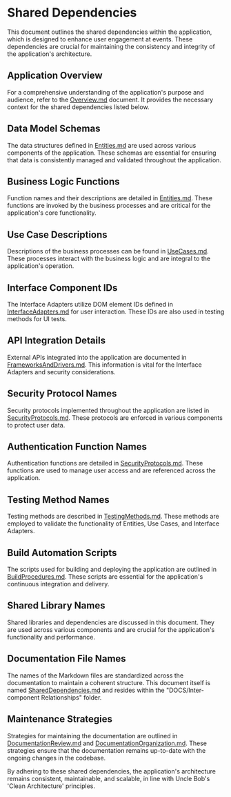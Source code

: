 # Shared Dependencies

This document outlines the shared dependencies within the application, which is designed to enhance user engagement at events. These dependencies are crucial for maintaining the consistency and integrity of the application's architecture.

## Application Overview

For a comprehensive understanding of the application's purpose and audience, refer to the [Overview.md](../Introduction/Overview.md) document. It provides the necessary context for the shared dependencies listed below.

## Data Model Schemas

The data structures defined in [Entities.md](../Core%20Business%20Logic/Entities.md) are used across various components of the application. These schemas are essential for ensuring that data is consistently managed and validated throughout the application.

## Business Logic Functions

Function names and their descriptions are detailed in [Entities.md](../Core%20Business%20Logic/Entities.md). These functions are invoked by the business processes and are critical for the application's core functionality.

## Use Case Descriptions

Descriptions of the business processes can be found in [UseCases.md](../Business%20Processes/UseCases.md). These processes interact with the business logic and are integral to the application's operation.

## Interface Component IDs

The Interface Adapters utilize DOM element IDs defined in [InterfaceAdapters.md](../Data%20Conversion%20and%20User%20Interface/InterfaceAdapters.md) for user interaction. These IDs are also used in testing methods for UI tests.

## API Integration Details

External APIs integrated into the application are documented in [FrameworksAndDrivers.md](../External%20Communication/FrameworksAndDrivers.md). This information is vital for the Interface Adapters and security considerations.

## Security Protocol Names

Security protocols implemented throughout the application are listed in [SecurityProtocols.md](../Security%20and%20Authentication/SecurityProtocols.md). These protocols are enforced in various components to protect user data.

## Authentication Function Names

Authentication functions are detailed in [SecurityProtocols.md](../Security%20and%20Authentication/SecurityProtocols.md). These functions are used to manage user access and are referenced across the application.

## Testing Method Names

Testing methods are described in [TestingMethods.md](../Testing%20and%20Quality%20Assurance/TestingMethods.md). These methods are employed to validate the functionality of Entities, Use Cases, and Interface Adapters.

## Build Automation Scripts

The scripts used for building and deploying the application are outlined in [BuildProcedures.md](../Build%20Process%20and%20Dependency%20Management/BuildProcedures.md). These scripts are essential for the application's continuous integration and delivery.

## Shared Library Names

Shared libraries and dependencies are discussed in this document. They are used across various components and are crucial for the application's functionality and performance.

## Documentation File Names

The names of the Markdown files are standardized across the documentation to maintain a coherent structure. This document itself is named [SharedDependencies.md](./SharedDependencies.md) and resides within the "DOCS/Inter-component Relationships" folder.

## Maintenance Strategies

Strategies for maintaining the documentation are outlined in [DocumentationReview.md](../Documentation%20and%20Knowledge%20Sharing/DocumentationReview.md) and [DocumentationOrganization.md](../Documentation%20Assembly%20and%20Organization/DocumentationOrganization.md). These strategies ensure that the documentation remains up-to-date with the ongoing changes in the codebase.

By adhering to these shared dependencies, the application's architecture remains consistent, maintainable, and scalable, in line with Uncle Bob's 'Clean Architecture' principles.
